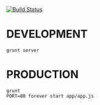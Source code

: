 [![Build Status](https://secure.travis-ci.org/natsumesou/toire.tv.png?branch=master)](http://travis-ci.org/natsumesou/toire.tv)

# DEVELOPMENT

    grunt server

# PRODUCTION

    grunt
    PORT=80 forever start app/app.js
